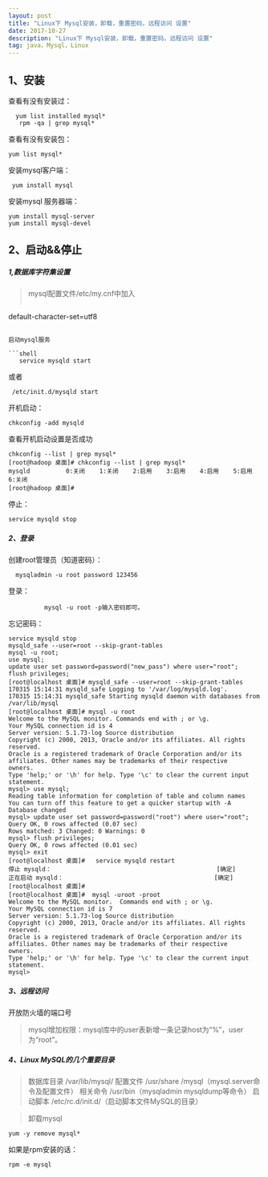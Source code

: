 ```yaml
---
layout: post
title: "Linux下 Mysql安装，卸载，重置密码，远程访问 设置"
date: 2017-10-27 
description: "Linux下 Mysql安装，卸载，重置密码，远程访问 设置"
tag: java，Mysql，Linux
--- 
```


  

## 1、安装
查看有没有安装过：

```shell
  yum list installed mysql*
   rpm -qa | grep mysql*
```

查看有没有安装包：

```shell
yum list mysql*
```

安装mysql客户端：

```shell
 yum install mysql
```

安装mysql 服务器端：

```shell
yum install mysql-server
yum install mysql-devel
```
## 2、启动&&停止
 
##### 1,数据库字符集设置

>mysql配置文件/etc/my.cnf中加入
>```shell
default-character-set=utf8
```
 
启动mysql服务

```shell
   service mysqld start
```
或者

```shell
 /etc/init.d/mysqld start
```
开机启动：

```shell
chkconfig -add mysqld
```

查看开机启动设置是否成功

```shell
chkconfig --list | grep mysql*
[root@hadoop 桌面]# chkconfig --list | grep mysql*
mysqld         	0:关闭	1:关闭	2:启用	3:启用	4:启用	5:启用	6:关闭
[root@hadoop 桌面]# 
```

停止：

```shell
service mysqld stop
```

##### 2、登录
 
创建root管理员（知道密码）：

```shell
  mysqladmin -u root password 123456
```

登录：

```shell
          mysql -u root -p输入密码即可。
```

忘记密码：

```shell
service mysqld stop
mysqld_safe --user=root --skip-grant-tables
mysql -u root;
use mysql;
update user set password=password("new_pass") where user="root";
flush privileges;  
[root@localhost 桌面]# mysqld_safe --user=root --skip-grant-tables
170315 15:14:31 mysqld_safe Logging to '/var/log/mysqld.log'.
170315 15:14:31 mysqld_safe Starting mysqld daemon with databases from /var/lib/mysql
[root@localhost 桌面]# mysql -u root
Welcome to the MySQL monitor. Commands end with ; or \g.
Your MySQL connection id is 4
Server version: 5.1.73-log Source distribution
Copyright (c) 2000, 2013, Oracle and/or its affiliates. All rights reserved.
Oracle is a registered trademark of Oracle Corporation and/or its
affiliates. Other names may be trademarks of their respective
owners.
Type 'help;' or '\h' for help. Type '\c' to clear the current input statement.
mysql> use mysql;
Reading table information for completion of table and column names
You can turn off this feature to get a quicker startup with -A
Database changed
mysql> update user set password=password("root") where user="root";
Query OK, 0 rows affected (0.07 sec)
Rows matched: 3 Changed: 0 Warnings: 0
mysql> flush privileges;
Query OK, 0 rows affected (0.01 sec)
mysql> exit
[root@localhost 桌面]#   service mysqld restart
停止 mysqld：                                              [确定]
正在启动 mysqld：                                          [确定]
[root@localhost 桌面]# 
[root@localhost 桌面]#  mysql -uroot -proot
Welcome to the MySQL monitor.  Commands end with ; or \g.
Your MySQL connection id is 7
Server version: 5.1.73-log Source distribution
Copyright (c) 2000, 2013, Oracle and/or its affiliates. All rights reserved.
Oracle is a registered trademark of Oracle Corporation and/or its
affiliates. Other names may be trademarks of their respective
owners.
Type 'help;' or '\h' for help. Type '\c' to clear the current input statement.
mysql> 
```
##### 3、远程访问
 
开放防火墙的端口号
> mysql增加权限：mysql库中的user表新增一条记录host为“%”，user为“root”。

##### 4、Linux MySQL的几个重要目录

 
>数据库目录
           /var/lib/mysql/
>配置文件
          /usr/share /mysql（mysql.server命令及配置文件）
>相关命令
           /usr/bin（mysqladmin mysqldump等命令）
>启动脚本
           /etc/rc.d/init.d/（启动脚本文件MySQL的目录）

>卸载mysql

```shell
yum -y remove mysql*
```

如果是rpm安装的话：

```shell
rpm -e mysql
```